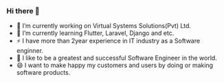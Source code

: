 ### Hi there 👋
- 🔭 I’m currently working on Virtual Systems Solutions(Pvt) Ltd.
- 🌱 I’m currently learning Flutter, Laravel, Django and etc.
- ⚡ I have more than 2year experience in IT industry as a Software enginner.
- 🤔 I like to be a greatest and successful Software Engineer in the world.
- 😄 I want to make happy my customers and users by doing or making software products.
<!--
**harshan92/harshan92** is a ✨ _special_ ✨ repository because its `README.md` (this file) appears on your GitHub profile.

Here are some ideas to get you started:

- 🔭 I’m currently working on ...
- 🌱 I’m currently learning ...
- 👯 I’m looking to collaborate on ...
- 🤔 I’m looking for help with ...
- 💬 Ask me about ...
- 📫 How to reach me: ...
- 😄 Pronouns: ...
- ⚡ Fun fact: ...
-->

